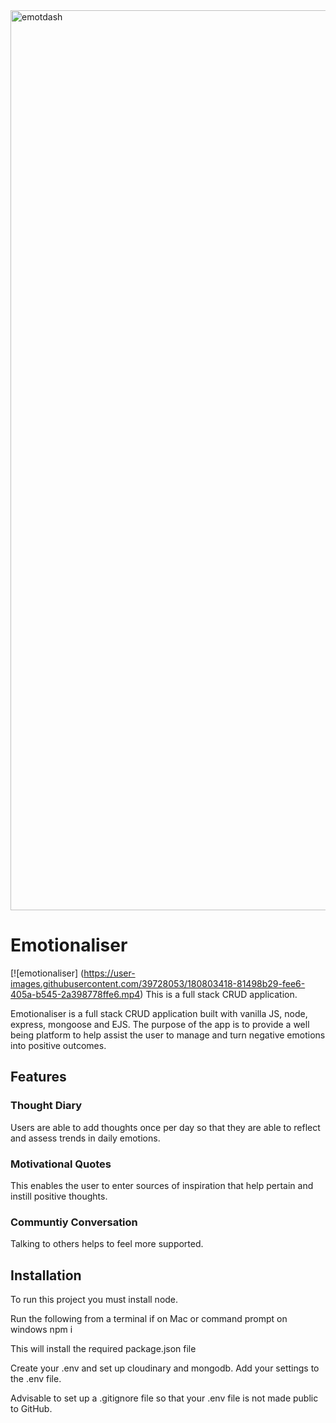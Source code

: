<img width="1440" alt="emotdash" src="https://user-images.githubusercontent.com/39728053/210396734-df6ed50a-d32a-456d-b337-86c56cfc42b3.png">

<h1>Emotionaliser</h1>

[![emotionaliser] (https://user-images.githubusercontent.com/39728053/180803418-81498b29-fee6-405a-b545-2a398778ffe6.mp4)
This is a full stack CRUD application.

Emotionaliser is a full stack CRUD application built with vanilla JS, node, express, mongoose and EJS. The purpose of the app is to provide a well being platform to help assist the user to manage and turn negative emotions into positive outcomes.

<h2>Features</h2>
<h3>Thought Diary</h3>
Users are able to add thoughts once per day so that they are able to reflect and assess trends in daily emotions.

<h3>Motivational Quotes</h3>
This enables the user to enter sources of inspiration that help pertain and instill positive thoughts.

<h3>Communtiy Conversation</h3>
Talking to others helps to feel more supported.


<h2>Installation</h2>

To run this project you must install node.

Run the following from a terminal if on Mac or command prompt on windows
npm i

This will install the required package.json file

Create your .env and set up cloudinary and mongodb. Add your settings to the .env file.

Advisable to set up a .gitignore file so that your .env file is not made public to GitHub.



